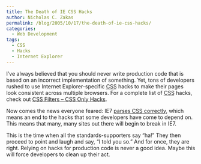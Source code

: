 ```yaml
---
title: The Death of IE CSS Hacks
author: Nicholas C. Zakas
permalink: /blog/2005/10/17/the-death-of-ie-css-hacks/
categories:
  - Web Development
tags:
  - CSS
  - Hacks
  - Internet Explorer
---
```

I&#8217;ve always believed that you should never write production code that is based on an incorrect implementation of something. Yet, tons of developers rushed to use Internet Explorer-specific <acronym title="Cascading Style Sheets">CSS</acronym> hacks to make their pages look consistent across multiple browsers. For a complete list of <acronym title="Cascading Style Sheets">CSS</acronym> hacks, check out <a title="CSS Filters - CSS Only Hacks" rel="external" href="http://www.dithered.com/css_filters/css_only/index.php">CSS Filters &#8211; CSS Only Hacks</a>.

Now comes the news everyone feared: IE7 <a title="Call to action: The demise of CSS hacks and broken pages" rel="external" href="http://blogs.msdn.com/ie/archive/2005/10/12/480242.aspx">parses <acronym title="Cascading Style Sheets">CSS</acronym> correctly</a>, which means an end to the hacks that some developers have come to depend on. This means that many, many sites out there will begin to break in IE7.

This is the time when all the standards-supporters say &#8220;ha!&#8221; They then proceed to point and laugh and say, &#8220;I told you so.&#8221; And for once, they are right. Relying on hacks for production code is never a good idea. Maybe this will force developers to clean up their act.
